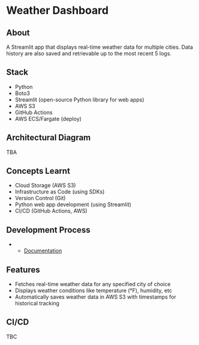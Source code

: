 # Weather Dashboard

## About
A Streamlit app that displays real-time weather data for multiple cities. Data history are also saved and retrievable up to the most recent 5 logs.

## Stack
- Python
- Boto3
- Streamlit (open-source Python library for web apps)
- AWS S3
- GitHub Actions
- AWS ECS/Fargate (deploy)

## Architectural Diagram
TBA

## Concepts Learnt
- Cloud Storage (AWS S3)
- Infrastructure as Code (using SDKs)
- Version Control (Git)
- Python web app development (using Streamlit)
- CI/CD (GitHub Actions, AWS)

## Development Process
- - [Documentation](docs.md)

## Features
- Fetches real-time weather data for any specified city of choice
- Displays weather conditions like temperature (°F), humidity, etc
- Automatically saves weather data in AWS S3 with timestamps for historical tracking

## CI/CD
TBC